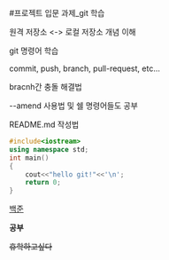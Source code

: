 #프로젝트 입문 과제_git 학습 

원격 저장소 <->  로컬 저장소 개념 이해

git 명령어 학습

commit, push, branch, pull-request, etc...

bracnh간 충돌 해결법

--amend 사용법 및 쉘 명령어들도 공부

README.md 작성법
~~~c++
#include<iostream>
using namespace std;
int main()
{
	cout<<"hello git!"<<'\n';
	return 0;
} 
~~~

[백준](https://www.acmicpc.net/user/back4740)

**공부**

~~휴학하고싶다~~



